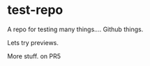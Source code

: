 # test-repo

A repo for testing many things.... Github things.

Lets try previews.

More stuff. on PR5
